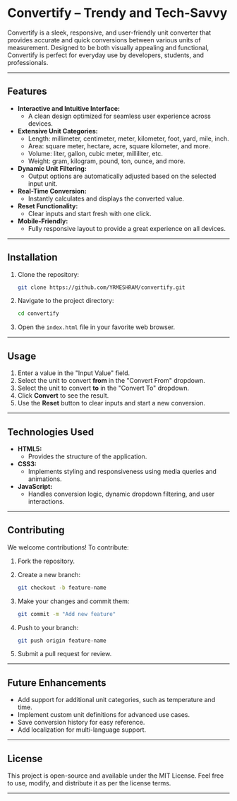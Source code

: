 # Convertify – Trendy and Tech-Savvy

Convertify is a sleek, responsive, and user-friendly unit converter that provides accurate and quick conversions between various units of measurement. Designed to be both visually appealing and functional, Convertify is perfect for everyday use by developers, students, and professionals.

---

## Features

- **Interactive and Intuitive Interface:**
  - A clean design optimized for seamless user experience across devices.
- **Extensive Unit Categories:**
  - Length: millimeter, centimeter, meter, kilometer, foot, yard, mile, inch.
  - Area: square meter, hectare, acre, square kilometer, and more.
  - Volume: liter, gallon, cubic meter, milliliter, etc.
  - Weight: gram, kilogram, pound, ton, ounce, and more.
- **Dynamic Unit Filtering:**
  - Output options are automatically adjusted based on the selected input unit.
- **Real-Time Conversion:**
  - Instantly calculates and displays the converted value.
- **Reset Functionality:**
  - Clear inputs and start fresh with one click.
- **Mobile-Friendly:**
  - Fully responsive layout to provide a great experience on all devices.

---

## Installation

1. Clone the repository:

   ```bash
   git clone https://github.com/YRMESHRAM/convertify.git
   ```

2. Navigate to the project directory:

   ```bash
   cd convertify
   ```

3. Open the `index.html` file in your favorite web browser.

---

## Usage

1. Enter a value in the "Input Value" field.
2. Select the unit to convert **from** in the "Convert From" dropdown.
3. Select the unit to convert **to** in the "Convert To" dropdown.
4. Click **Convert** to see the result.
5. Use the **Reset** button to clear inputs and start a new conversion.

---

## Technologies Used

- **HTML5:**
  - Provides the structure of the application.
- **CSS3:**
  - Implements styling and responsiveness using media queries and animations.
- **JavaScript:**
  - Handles conversion logic, dynamic dropdown filtering, and user interactions.

---

## Contributing

We welcome contributions! To contribute:

1. Fork the repository.
2. Create a new branch:

   ```bash
   git checkout -b feature-name
   ```

3. Make your changes and commit them:

   ```bash
   git commit -m "Add new feature"
   ```

4. Push to your branch:

   ```bash
   git push origin feature-name
   ```

5. Submit a pull request for review.

---

## Future Enhancements

- Add support for additional unit categories, such as temperature and time.
- Implement custom unit definitions for advanced use cases.
- Save conversion history for easy reference.
- Add localization for multi-language support.

---

## License

This project is open-source and available under the MIT License. Feel free to use, modify, and distribute it as per the license terms.

---


